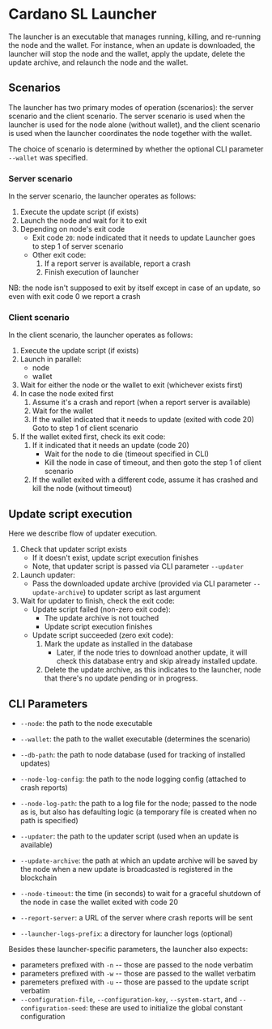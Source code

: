 # Cardano SL Launcher

The launcher is an executable that manages running, killing, and re-running the
node and the wallet. For instance, when an update is downloaded, the launcher
will stop the node and the wallet, apply the update, delete the update archive,
and relaunch the node and the wallet.

## Scenarios

The launcher has two primary modes of operation (scenarios): the server scenario
and the client scenario. The server scenario is used when the launcher is used
for the node alone (without wallet), and the client scenario is used when the
launcher coordinates the node together with the wallet.

The choice of scenario is determined by whether the optional CLI parameter
`--wallet` was specified.

### Server scenario

In the server scenario, the launcher operates as follows:

1. Execute the update script (if exists)
2. Launch the node and wait for it to exit
3. Depending on node's exit code
   * Exit code `20`: node indicated that it needs to update
      Launcher goes to step 1 of server scenario
   * Other exit code: 
        1. If a report server is available, report a crash
        2. Finish execution of launcher

NB: the node isn't supposed to exit by itself except in case of an update,
so even with exit code 0 we report a crash

### Client scenario

In the client scenario, the launcher operates as follows:

1. Execute the update script (if exists)
2. Launch in parallel:
      * node
      * wallet
3. Wait for either the node or the wallet to exit (whichever exists first)
4. In case the node exited first
    1. Assume it's a crash and report (when a report server is available)
    2. Wait for the wallet
    3. If the wallet indicated that it needs to update (exited with code 20)
       Goto to step 1 of client scenario
6. If the wallet exited first, check its exit code:
    1. If it indicated that it needs an update (code 20)
        * Wait for the node to die (timeout specified in CLI)
        * Kill the node in case of timeout, and then goto the step 1 of client scenario
    2. If the wallet exited with a different code, assume it has crashed and kill the node (without timeout)

## Update script execution

Here we describe flow of updater execution.

1. Check that updater script exists
    * If it doesn't exist, update script execution finishes
    * Note, that updater script is passed via CLI parameter `--updater`
2. Launch updater:
    * Pass the downloaded update archive (provided via CLI parameter `--update-archive`) to updater script as last
argument
3. Wait for updater to finish, check the exit code:
    * Update script failed (non-zero exit code):
        * The update archive is not touched
        * Update script execution finishes
    * Update script succeeded (zero exit code):
        1. Mark the update as installed in the database
           * Later, if the node tries to download another update, it will check this database entry and skip already installed update.
        2. Delete the update archive, as this indicates to the launcher, node that there's no update pending or in progress.

## CLI Parameters

* `--node`: the path to the node executable

* `--wallet`: the path to the wallet executable (determines the scenario)

* `--db-path`: the path to node database (used for tracking of installed updates)

* `--node-log-config`: the path to the node logging config (attached to crash
reports)

* `--node-log-path`: the path to a log file for the node; passed to the node as
is, but also has defaulting logic (a temporary file is created when no path is
specified)

* `--updater`: the path to the updater script (used when an update is available)

* `--update-archive`: the path at which an update archive will be saved by the
node when a new update is broadcasted is registered in the blockchain

* `--node-timeout`: the time (in seconds) to wait for a graceful shutdown of the
  node in case the wallet exited with code 20

* `--report-server`: a URL of the server where crash reports will be sent

* `--launcher-logs-prefix`: a directory for launcher logs (optional)

Besides these launcher-specific parameters, the launcher also expects:

* parameters prefixed with `-n` -- those are passed to the node verbatim
* parameters prefixed with `-w` -- those are passed to the wallet verbatim
* paremeters prefixed with `-u` -- those are passed to the update script
  verbatim
* `--configuration-file`, `--configuration-key`, `--system-start`, and
  `--configuration-seed`: these are used to initialize the global constant
  configuration

